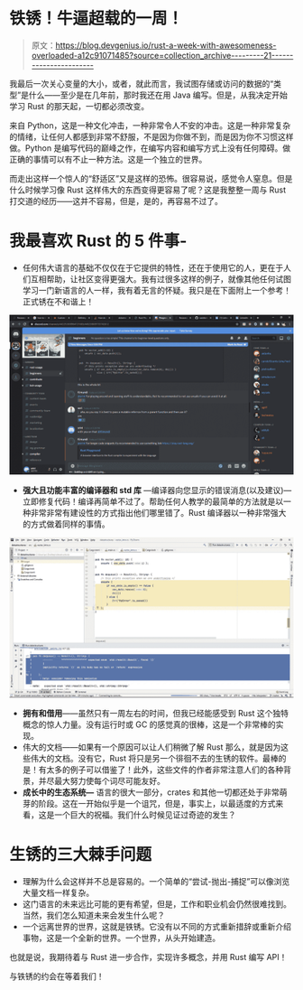 # 铁锈！牛逼超载的一周！

> 原文：<https://blog.devgenius.io/rust-a-week-with-awesomeness-overloaded-a12c91071485?source=collection_archive---------21----------------------->

我最后一次关心变量的大小，或者，就此而言，我试图存储或访问的数据的“类型”是什么——至少是在几年前，那时我还在用 Java 编写。但是，从我决定开始学习 Rust 的那天起，一切都必须改变。

来自 Python，这是一种文化冲击，一种非常令人不安的冲击。这是一种非常复杂的情绪，让任何人都感到非常不舒服，不是因为你做不到，而是因为你不习惯这样做。Python 是编写代码的巅峰之作，在编写内容和编写方式上没有任何障碍。做正确的事情可以有不止一种方法。这是一个独立的世界。

而走出这样一个惊人的“舒适区”又是这样的恐怖。很容易说，感觉令人窒息。但是什么时候学习像 Rust 这样伟大的东西变得更容易了呢？这是我整整一周与 Rust 打交道的经历——这并不容易，但是，是的，再容易不过了。

# 我最喜欢 Rust 的 5 件事-

*   任何伟大语言的基础不仅仅在于它提供的特性，还在于使用它的人，更在于人们互相帮助，让社区变得更强大。我有过很多这样的例子，就像其他任何试图学习一门新语言的人一样，我有着无言的怀疑。我只是在下面附上一个参考！正式锈在不和谐上！

![](img/4ce1e50bd001f449b4abaa5d9b7564fc.png)

*   **强大且功能丰富的编译器和 std 库** —编译器向您显示的错误消息(以及建议)—立即修复代码！编译再简单不过了。帮助任何人教学的最简单的方法就是以一种非常非常有建设性的方式指出他们哪里错了。Rust 编译器以一种非常强大的方式做着同样的事情。

![](img/d87f135bddd503b99ecadeeed2ee1ff8.png)

*   **拥有和借用**——虽然只有一周左右的时间，但我已经能感受到 Rust 这个独特概念的惊人力量。没有运行时或 GC 的感觉真的很棒，这是一个非常棒的实现。
*   伟大的文档——如果有一个原因可以让人们稍微了解 Rust 那么，就是因为这些伟大的文档。没有它，Rust 将只是另一个徘徊不去的生锈的软件。最棒的是！有太多的例子可以借鉴了！此外，这些文件的作者非常注意人们的各种背景，并尽最大努力使每个词尽可能友好。
*   **成长中的生态系统—** 语言的很大一部分，crates 和其他一切都还处于非常萌芽的阶段。这在一开始似乎是一个诅咒，但是，事实上，以最适度的方式来看，这是一个巨大的祝福。我们什么时候见证过奇迹的发生？

# 生锈的三大棘手问题

*   理解为什么会这样并不总是容易的。一个简单的“尝试-抛出-捕捉”可以像浏览大量文档一样复杂。
*   这门语言的未来远比可能的更有希望，但是，工作和职业机会仍然很难找到。当然，我们怎么知道未来会发生什么呢？
*   一个远离世界的世界，这就是铁锈。它没有以不同的方式重新措辞或重新介绍事物，这是一个全新的世界。一个世界，从头开始建造。

也就是说，我期待着与 Rust 进一步合作，实现许多概念，并用 Rust 编写 API！

与铁锈的约会在等着我们！